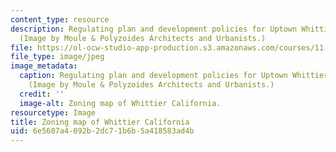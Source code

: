 ```yaml
---
content_type: resource
description: Regulating plan and development policies for Uptown Whittier, California.
  (Image by Moule & Polyzoides Architects and Urbanists.)
file: https://ol-ocw-studio-app-production.s3.amazonaws.com/courses/11-337j-urban-design-policy-and-action-spring-2009/6e5607a4092b2dc71b6b5a418583ad4b_11-337js09.jpg
file_type: image/jpeg
image_metadata:
  caption: Regulating plan and development policies for Uptown Whittier, California.
    (Image by Moule & Polyzoides Architects and Urbanists.)
  credit: ''
  image-alt: Zoning map of Whittier California.
resourcetype: Image
title: Zoning map of Whittier California
uid: 6e5607a4-092b-2dc7-1b6b-5a418583ad4b
---
```

